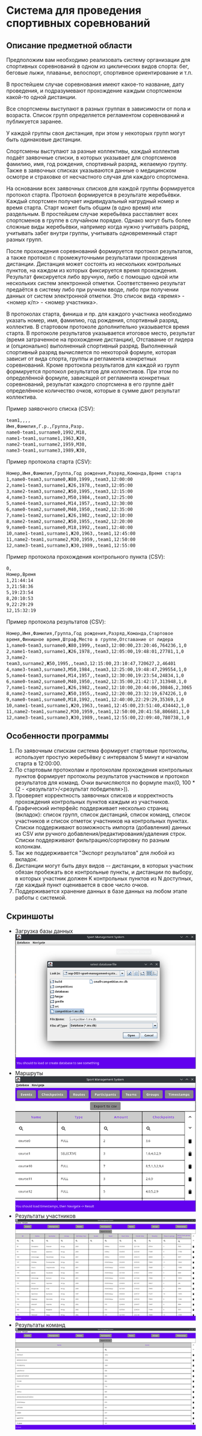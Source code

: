 # Система для проведения спортивных соревнований

## Описание предметной области

Предположим вам необходимо реализовать систему организации для спортивных соревнований
в одном из циклических видов спорта: бег, беговые лыжи, плаванье, велоспорт, спортивное ориентирование и т.п.

В простейшем случае соревнования имеют какое-то название, дату проведения, и подразумевают прохождение 
каждым спортсменом какой-то одной дистанции.

Все спортсмены выступают в разных группах в зависимости от пола и возраста. Список групп определяется
регламентом соревнований и публикуется заранее.

У каждой группы своя дистанция, при этом у некоторых групп могут быть одинаковые дистанции.

Спортсмены выступают за разные коллективы, каждый коллектив подаёт заявочные списки, в которых
указывает для спортсменов фамилию, имя, год рождения, спортивный разряд, желаемую группу.
Также в заявочных списках указываются данные о медицинском осмотре и страховке от несчастного случая для каждого спортсмена.

На основании всех заявочных списков для каждой группы формируется протокол старта.
Протокол формируется в результате жеребьёвки. Каждый спортсмен получает индивидуальный нагрудный номер и время старта.
Старт может быть общим (в одно время) или раздельным. В простейшем случае жеребьёвка расставляет всех спортсменов в группе в случайном порядке.
Однако могут быть более сложные виды жеребьёвки, например когда нужно учитывать разряд, учитывать забег внутри группы,
учитывать одновременный старт разных групп.

После прохождения соревнований формируется протокол результатов, а также протокол с промежуточными результатами прохождения дистанции.
Дистанция может состоять из нескольких контрольных пунктов, на каждом из которых фиксируется время прохождения.
Результат фиксируется либо вручную, либо с помощью одной или нескольких систем электронной отметки.
Соответственно результат предаётся в систему либо при ручном вводе, либо при получении данных от систем электронной отметки.
Это список вида <время> - <номер к/п> - <номер участника>.

В протоколах старта, финиша и пр. для каждого участника необходимо указать номер, имя, фамилию, год рождения, спортивный разряд, коллектив.
В стартовом протоколе дополнительно указывается время старта.
В протоколе результатов указывается итоговое место, результат (время затраченное на прохождение дистанции), Отставание от лидера и (опционально) выполненный спортивный разряд.
Выполненный спортивный разряд вычисляется по некоторой формуле, которая зависит от вида спорта, группы и регламента конкретных соревнований.
Кроме протокола результатов для каждой из групп формируется протокол результатов для коллективов.
При этом по определённой формуле, зависящей от регламента конкретных соревнований, результат каждого спортсмена в его группе
даёт определённое количество очков, которые в сумме дают результат коллектива.

Пример заявочного списка (CSV):

```csv
team1,,,,
Имя,Фамилия,Г.р.,Группа,Разр.
name0-team1,surname0,1992,М18,
name1-team1,surname1,1963,Ж20,
name2-team1,surname2,1959,М30,
name3-team1,surname3,1989,Ж30,
```

Пример протокола старта (CSV):

```csv
Номер,Имя,Фамилия,Группа,Год рождения,Разряд,Команда,Время старта
1,name0-team3,surname0,Ж80,1999,,team3,12:00:00
2,name1-team3,surname1,Ж26,1978,,team3,12:05:00
3,name2-team3,surname2,Ж50,1995,,team3,12:15:00
4,name3-team3,surname3,М50,1984,,team3,12:25:00
5,name4-team3,surname4,М14,1957,,team3,12:30:00
6,name0-team2,surname0,М40,1950,,team2,12:35:00
7,name1-team2,surname1,Ж26,1982,,team2,12:10:00
8,name2-team2,surname2,Ж50,1955,,team2,12:20:00
9,name0-team1,surname0,М18,1992,,team1,12:40:00
10,name1-team1,surname1,Ж20,1963,,team1,12:45:00
11,name2-team1,surname2,М30,1959,,team1,12:50:00
12,name3-team1,surname3,Ж30,1989,,team1,12:55:00
```

Пример протокола прохождения контрольного пункта (CSV):

```csv
0,
Номер,Время
1,21:44:14
3,21:58:36
5,19:23:54
8,20:10:53
9,22:29:29
12,15:32:19
```

Пример протокола результатов (CSV):

```csv
Номер,Имя,Фамилия,Группа,Год рождения,Разряд,Команда,Стартовое время,Финишное время,Штраф,Место в группе,Отставание от лидера
1,name0-team3,surname0,Ж80,1999,,team3,12:00:00,23:20:46,764236,1,0
2,name1-team3,surname1,Ж26,1978,,team3,12:05:00,19:48:01,27781,1,0
3,name2-team3,surname2,Ж50,1995,,team3,12:15:00,23:10:47,720627,2,46401
4,name3-team3,surname3,М50,1984,,team3,12:25:00,19:48:47,299554,1,0
5,name4-team3,surname4,М14,1957,,team3,12:30:00,19:23:54,24834,1,0
6,name0-team2,surname0,М40,1950,,team2,12:35:00,21:42:17,313948,1,0
7,name1-team2,surname1,Ж26,1982,,team2,12:10:00,20:44:06,30846,2,3065
8,name2-team2,surname2,Ж50,1955,,team2,12:20:00,23:32:19,674226,1,0
9,name0-team1,surname0,М18,1992,,team1,12:40:00,22:29:29,35369,1,0
10,name1-team1,surname1,Ж20,1963,,team1,12:45:00,23:51:40,434442,1,0
11,name2-team1,surname2,М30,1959,,team1,12:50:00,20:41:58,806681,1,0
12,name3-team1,surname3,Ж30,1989,,team1,12:55:00,22:09:40,780738,1,0
```

## Особенности программы

1. По заявочным спискам система формирует стартовые протоколы, использует простую жеребьёвку с интервалом 5 минут и началом старта в 12:00:00.
2. По стартовым протоколам и протоколам прохождения контрольных пунктов формирует протоколы результатов участников и протокол результатов для команд. Очки вычисляются по формуле max(0, 100 * (2 - <результат>/<результат победителя>)).
3. Проверяет корректность заявочных списков и корректность прохождения контрольных пунктов каждым из участников.
4. Графический интерфейс поддерживает несколько страниц (вкладок): список групп, список дистанций, список команд, список участников и список отметок участников на контрольных пунктах. Списки поддерживают возможность импорта (добавления) данных из CSV или ручного добавления/редактирования/удаления строк. Списки поддерживают фильтрацию/сортировку по разным колонкам.
5. Так же поддерживается "Экспорт результатов" для любой из вкладок.
6. Дистанции могут быть двух видов -- дистанции, в которых участник обязан пробежать все контрольные пункты, и дистанции по выбору, в которых участник должен K контрольных пунктов из N доступных, где каждый пункт оценивается в свое число очков.
7. Поддерживается хранение данных в базе данных на любом этапе работы с системой.

## Скриншоты

+ Загрузка базы данных
![image.png](images/database.png)
+ Маршруты
![image.png](images/routes.png)
+ Результаты участников
![image.png](images/results.png)
+ Результаты команд
![image.png](images/team_results.png)
